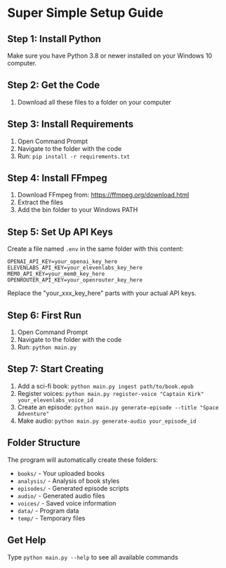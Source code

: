 # Super Simple Setup Guide

## Step 1: Install Python
Make sure you have Python 3.8 or newer installed on your Windows 10 computer.

## Step 2: Get the Code
1. Download all these files to a folder on your computer

## Step 3: Install Requirements
1. Open Command Prompt 
2. Navigate to the folder with the code
3. Run: `pip install -r requirements.txt`

## Step 4: Install FFmpeg
1. Download FFmpeg from: https://ffmpeg.org/download.html
2. Extract the files
3. Add the bin folder to your Windows PATH

## Step 5: Set Up API Keys
Create a file named `.env` in the same folder with this content:
```
OPENAI_API_KEY=your_openai_key_here
ELEVENLABS_API_KEY=your_elevenlabs_key_here
MEM0_API_KEY=your_mem0_key_here
OPENROUTER_API_KEY=your_openrouter_key_here
```

Replace the "your_xxx_key_here" parts with your actual API keys.

## Step 6: First Run
1. Open Command Prompt
2. Navigate to the folder with the code
3. Run: `python main.py`

## Step 7: Start Creating
1. Add a sci-fi book: `python main.py ingest path/to/book.epub`
2. Register voices: `python main.py register-voice "Captain Kirk" your_elevenlabs_voice_id`
3. Create an episode: `python main.py generate-episode --title "Space Adventure"`
4. Make audio: `python main.py generate-audio your_episode_id`

## Folder Structure
The program will automatically create these folders:
- `books/` - Your uploaded books
- `analysis/` - Analysis of book styles
- `episodes/` - Generated episode scripts
- `audio/` - Generated audio files
- `voices/` - Saved voice information
- `data/` - Program data
- `temp/` - Temporary files

## Get Help
Type `python main.py --help` to see all available commands